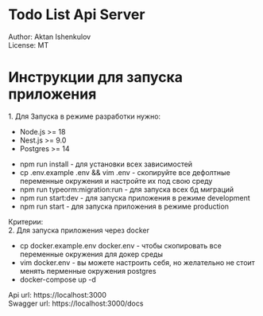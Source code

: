 <h1>Todo List Api Server</h1>
<div>Author: Aktan Ishenkulov</div>
<div>License: MT</div>

# Инструкции для запуска приложения 

<div>1. Для Запуска в режиме разработки нужно:</div>
<ul>
    <li>Node.js >= 18</li>
    <li>Nest.js >= 9.0</li>
    <li>Postgres >= 14</li>
</ul>
<ul>
    <li>npm run install - для установки всех зависимостей</li>
    <li>cp .env.example .env && vim .env - скопируйте все дефолтные переменные окружения и настройте их под свою среду</li>
    <li>npm run typeorm:migration:run - для запуска всех бд миграций</li>
    <li>npm run start:dev - для запуска приложения в режиме development</li>
    <li>npm run start - для запуска приложения в режиме production</li>
</ul>
<div>Критерии:</div>

<div>2. Для запуска приложения через docker</div>
<ul>
    <li>cp docker.example.env docker.env - чтобы скопировать все переменные окружения для докер среды</li>
    <li>vim docker.env - вы можете настроить себя, но желательно не стоит менять перменные окружения postgres</li>
    <li>docker-compose up -d</li>
</ul>

<div>Api url: <a>https://localhost:3000</a></div>
<div>Swagger url: <a>https://localhost:3000/docs</a></div>
